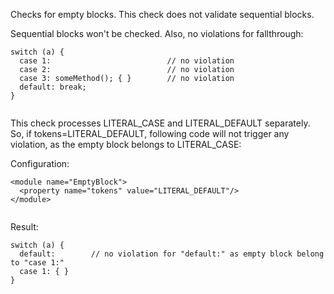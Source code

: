 Checks for empty blocks. This check does not validate sequential blocks.

Sequential blocks won't be checked. Also, no violations for fallthrough:

``` 
switch (a) {
  case 1:                          // no violation
  case 2:                          // no violation
  case 3: someMethod(); { }        // no violation
  default: break;
}
        
```

This check processes LITERAL\_CASE and LITERAL\_DEFAULT separately. So,
if tokens=LITERAL\_DEFAULT, following code will not trigger any
violation, as the empty block belongs to LITERAL\_CASE:

Configuration:

``` 
<module name="EmptyBlock">
  <property name="tokens" value="LITERAL_DEFAULT"/>
</module>
        
```

Result:

``` 
switch (a) {
  default:        // no violation for "default:" as empty block belong to "case 1:"
  case 1: { }
}
        
```

